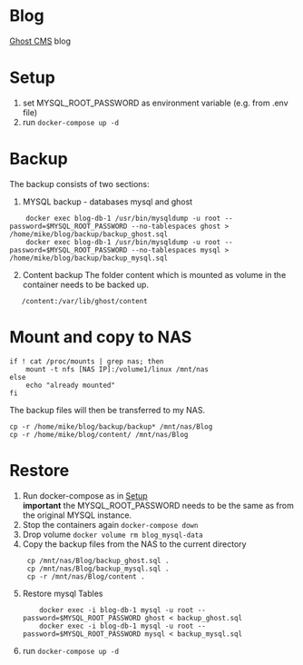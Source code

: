 # Blog
[Ghost CMS](https://www.ghost.org/) blog


# Setup
1) set MYSQL_ROOT_PASSWORD as environment variable (e.g. from .env file)
2) run ```docker-compose up -d ```

# Backup
The backup consists of two sections:
1) MYSQL backup - databases mysql and ghost
```
    docker exec blog-db-1 /usr/bin/mysqldump -u root --password=$MYSQL_ROOT_PASSWORD --no-tablespaces ghost > /home/mike/blog/backup/backup_ghost.sql
    docker exec blog-db-1 /usr/bin/mysqldump -u root --password=$MYSQL_ROOT_PASSWORD --no-tablespaces mysql > /home/mike/blog/backup/backup_mysql.sql
```

2) Content backup
The folder content which is mounted as volume in the container needs to be backed up.
```
   /content:/var/lib/ghost/content
```

# Mount and copy to NAS
```
if ! cat /proc/mounts | grep nas; then 
    mount -t nfs [NAS IP]:/volume1/linux /mnt/nas
else 
    echo "already mounted"
fi
```

The backup files will then be transferred to my NAS.
```
cp -r /home/mike/blog/backup/backup* /mnt/nas/Blog 
cp -r /home/mike/blog/content/ /mnt/nas/Blog       
```

# Restore
1) Run docker-compose as in [Setup](#setup)
    <br>**important** the MYSQL_ROOT_PASSWORD needs to be the same as from the original MYSQL instance.
2) Stop the containers again ```docker-compose down```
3) Drop volume ```docker volume rm blog_mysql-data```
4) Copy the backup files from the NAS to the current directory
   ```
    cp /mnt/nas/Blog/backup_ghost.sql .
    cp /mnt/nas/Blog/backup_mysql.sql .
    cp -r /mnt/nas/Blog/content . 
   ```
5) Restore mysql Tables 
    ```
        docker exec -i blog-db-1 mysql -u root --password=$MYSQL_ROOT_PASSWORD ghost < backup_ghost.sql
        docker exec -i blog-db-1 mysql -u root --password=$MYSQL_ROOT_PASSWORD mysql < backup_mysql.sql
    ```
6) run ```docker-compose up -d ```